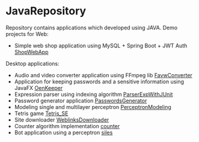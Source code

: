 # JavaRepository
Repository contains applications which developed using JAVA.
Demo projects for Web:

- Simple web shop application using MySQL + Spring Boot + JWT Auth [ShopWebApp](https://github.com/yakushev85/GeneralJavaRepository/tree/master/EEProjects/ShopWebApp)

Desktop applications:

- Audio and video converter application using FFmpeg lib [FavwConverter](https://github.com/yakushev85/GeneralJavaRepository/tree/master/SEProjects/FavwConverter)
- Application for keeping passwords and a sensitive information using JavaFX [OenKeeper](https://github.com/yakushev85/GeneralJavaRepository/tree/master/SEProjects/OenKeeper)
- Expression parser using indexing algorithm [ParserExpWithJUnit](https://github.com/yakushev85/GeneralJavaRepository/tree/master/SEProjects/ParserExpWithJUnit)
- Password generator application [PasswordsGenerator](https://github.com/yakushev85/GeneralJavaRepository/tree/master/SEProjects/PasswordsGenerator)
- Modeling single and multilayer perceptron [PerceptronModeling](https://github.com/yakushev85/GeneralJavaRepository/tree/master/SEProjects/PerceptronModeling)
- Tetris game [Tetris_SE](https://github.com/yakushev85/GeneralJavaRepository/tree/master/SEProjects/Tetris_SE)
- Site downloader [WeblinksDownloader](https://github.com/yakushev85/GeneralJavaRepository/tree/master/SEProjects/WeblinksDownloader)
- Counter algorithm implementation [counter](https://github.com/yakushev85/GeneralJavaRepository/tree/master/SEProjects/counter)
- Bot application using a perceptron [siles](https://github.com/yakushev85/GeneralJavaRepository/tree/master/SEProjects/siles)

